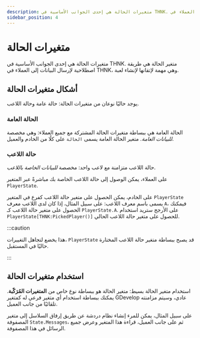 ```yaml
---
description: متغيرات الحالة هي إحدى الجوانب الأساسية في THNK. متغير الحالة هي طريقة اصطلاحية لإرسال البيانات إلى العملاء في THNK، وهي مهمة لإتقانها لإنشاء لعبة.
sidebar_position: 4
---
```


# متغيرات الحالة

متغيرات الحالة هي إحدى الجوانب الأساسية في THNK. متغير الحالة هي طريقة اصطلاحية لإرسال البيانات إلى العملاء في THNK، وهي مهمة لإتقانها لإنشاء لعبة.

## أشكال متغيرات الحالة

يوجد حاليًا نوعان من متغيرات الحالة: حالة عامة وحالة اللاعب.

### الحالة العامة

الحالة العامة هي ببساطة متغيرات الحالة المشتركة مع جميع العملاء: وهي مخصصة _للبيانات العامة_. متغير الحالة العامة يسمى `الحالة` على كلًا من الخادم والعميل.

### حالة اللاعب

حالة اللاعب متزامنة مع لاعب واحد: مخصصة _للبيانات الخاصة باللاعب_.

على العملاء، يمكن الوصول إلى حالة اللاعب الخاصة بك مباشرةً عبر المتغير `PlayerState`.

على الخادم، يمكن الحصول على متغير حالة اللاعب كفرع في المتغير `PlayerState` يسمى باسم معرف اللاعب: على سبيل المثال، إذا كان لدى اللاعب معرف `A`، فيمكنك الحصول على متغير حالة اللاعب كـ `PlayerState.A`. على الأرجح ستريد استخدام `PlayerState[THNK:PickedPlayer()]` للحصول على متغير حالة اللاعب الحالي.

:::caution

هذا يخضع لتجاهل التغييرات، `PlayerState` قد يصبح ببساطة متغير حالة اللاعب المختارة حاليًا في المستقبل.

:::

## استخدام متغيرات الحالة

استخدام متغير الحالة بسيط: متغير الحالة هو ببساطة نوع خاص من **المتغيرات المُرَكّبة**. يمكنك ببساطة استخدام أي متغير فرعي له كمتغير GDevelop عادي، وسيتم مزامنته تلقائيًا من جانب العميل.

على سبيل المثال، يمكن للمرء إنشاء نظام دردشة عن طريق إرفاق السلاسل إلى متغير المصفوفة `State.Messages`، ثم على جانب العميل، قراءة هذا المتغير وعرض جميع الرسائل في هذا المصفوفة.
